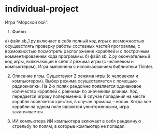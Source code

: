 # individual-project
Игра "Морской бой".

1. Файлы:

а) файл sb_1.py включает в себя полный код игры с возможностью осущевстлять проверку работы составных частей программы, с возможностью посмотреть расположение кораблей и с построчным комментированием кода программы.
б) файл sb_2.py окончательный код игры, включающий в себя 2 режима игры (с человеком и компьютером).
Игра выполнена с использованием библиотеки Tkinter. 

2. Описание игры.
Существуют 2 режима игры (с человеком и компьютером). Выбор режима осуществляется с помощью радиокнопки.
На 2-х полях рандомно появляется одинаковое количество кораблей с равными по значениям длинам.
Ход передается игроку попеременно. В случае попадания на месте корабля появляется крестик, в случае промаха – нолик. Когда все корабли на одном поле являются уничтоженными, игра заканчивается.


3. ИИ компьютера
ИИ компьютера включает в себя рандомную стрельбу по полям, в которые компьютер не попадал.

